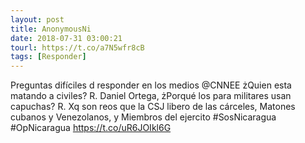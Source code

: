 ```yaml
---
layout: post
title: AnonymousNi
date: 2018-07-31 03:00:21
tourl: https://t.co/a7N5wfr8cB
tags: [Responder]
---
```

Preguntas difíciles d responder en los medios @CNNEE 
żQuien esta matando a civiles?
R. Daniel Ortega,
żPorqué los para militares usan capuchas?
R. Xq son reos que la CSJ libero de las cárceles, Matones cubanos y Venezolanos, y Miembros del ejercito #SosNicaragua #OpNicaragua https://t.co/uR6JOIkl6G